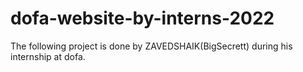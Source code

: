 # dofa-website-by-interns-2022
The following project is done by ZAVEDSHAIK(BigSecrett) during his internship at dofa.
